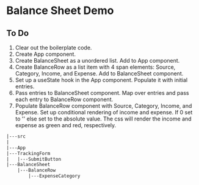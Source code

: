 # Balance Sheet Demo

## To Do

1. Clear out the boilerplate code.
2. Create App component.
3. Create BalanceSheet as a unordered list. Add to App component.
4. Create BalanceRow as a list item with 4 span elements: Source, Category, Income, and Expense. Add to BalanceSheet component.
5. Set up a useState hook in the App component. Populate it with initial entries.
6. Pass entries to BalanceSheet component. Map over entries and pass each entry to BalanceRow component.
7. Populate BalanceRow component with Source, Category, Income, and Expense. Set up conditional rendering of income and expense. If 0 set to '' else set to the absolute value. The css will render the income and expense as green and red, respectively.

```txt
|---src
|
|---App
|---TrackingForm
|   |---SubmitButton
|---BalanceSheet
    |---BalanceRow
        |---ExpenseCategory
```
